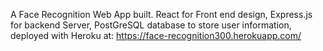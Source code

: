 A Face Recognition Web App built. React for Front end design, Express.js for backend Server, PostGreSQL database to
store user information, deployed with Heroku at: https://face-recognition300.herokuapp.com/
